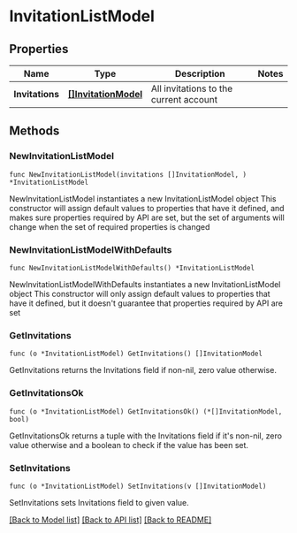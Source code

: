 # InvitationListModel

## Properties

Name | Type | Description | Notes
------------ | ------------- | ------------- | -------------
**Invitations** | [**[]InvitationModel**](InvitationModel.md) | All invitations to the current account | 

## Methods

### NewInvitationListModel

`func NewInvitationListModel(invitations []InvitationModel, ) *InvitationListModel`

NewInvitationListModel instantiates a new InvitationListModel object
This constructor will assign default values to properties that have it defined,
and makes sure properties required by API are set, but the set of arguments
will change when the set of required properties is changed

### NewInvitationListModelWithDefaults

`func NewInvitationListModelWithDefaults() *InvitationListModel`

NewInvitationListModelWithDefaults instantiates a new InvitationListModel object
This constructor will only assign default values to properties that have it defined,
but it doesn't guarantee that properties required by API are set

### GetInvitations

`func (o *InvitationListModel) GetInvitations() []InvitationModel`

GetInvitations returns the Invitations field if non-nil, zero value otherwise.

### GetInvitationsOk

`func (o *InvitationListModel) GetInvitationsOk() (*[]InvitationModel, bool)`

GetInvitationsOk returns a tuple with the Invitations field if it's non-nil, zero value otherwise
and a boolean to check if the value has been set.

### SetInvitations

`func (o *InvitationListModel) SetInvitations(v []InvitationModel)`

SetInvitations sets Invitations field to given value.



[[Back to Model list]](../README.md#documentation-for-models) [[Back to API list]](../README.md#documentation-for-api-endpoints) [[Back to README]](../README.md)


